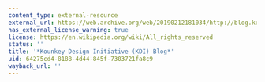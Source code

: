 ```yaml
---
content_type: external-resource
external_url: https://web.archive.org/web/20190212181034/http://blog.kounkuey.org/
has_external_license_warning: true
license: https://en.wikipedia.org/wiki/All_rights_reserved
status: ''
title: '*Kounkey Design Initiative (KDI) Blog*'
uid: 64275cd4-8188-4d44-845f-7303721fa8c9
wayback_url: ''
---
```


